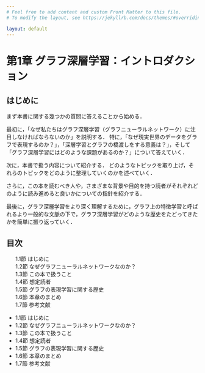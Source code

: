 ```yaml
---
# Feel free to add content and custom Front Matter to this file.
# To modify the layout, see https://jekyllrb.com/docs/themes/#overriding-theme-defaults

layout: default
---
```

<h1>第1章 グラフ深層学習：イントロダクション</h1>

<h2>はじめに</h2>
まず本書に関する幾つかの質問に答えることから始める．

最初に，「なぜ私たちはグラフ深層学習（グラフニューラルネットワーク）に注目しなければならないのか」を説明する．
特に，「なぜ現実世界のデータをグラフで表現するのか？」，「深層学習とグラフの橋渡しをする意義は？」，そして「グラフ深層学習にはどのような課題があるのか？」について答えていく．

次に，本書で扱う内容について紹介する．
どのようなトピックを取り上げ，それらのトピックをどのように整理していくのかを述べていく．

さらに，この本を読むべき人や，さまざまな背景や目的を持つ読者がそれぞれどのように読み進めると良いかについての指針を紹介する．

最後に，グラフ深層学習をより深く理解するために，グラフ上の特徴学習と呼ばれるより一般的な文脈の下で，グラフ深層学習がどのような歴史をたどってきたかを簡単に振り返っていく．

<h2>目次</h2>
<ul style="list-style-type: none;">
  <li>1.1節 はじめに</li>
  <li>1.2節 なぜグラフニューラルネットワークなのか？</li>
  <li>1.3節 この本で扱うこと</li>
  <li>1.4節 想定読者</li>
  <li>1.5節 グラフの表現学習に関する歴史</li>
  <li>1.6節 本章のまとめ</li>
  <li>1.7節 参考文献</li>
</ul>

- 1.1節 はじめに
- 1.2節 なぜグラフニューラルネットワークなのか？
- 1.3節 この本で扱うこと
- 1.4節 想定読者
- 1.5節 グラフの表現学習に関する歴史
- 1.6節 本章のまとめ
- 1.7節 参考文献
